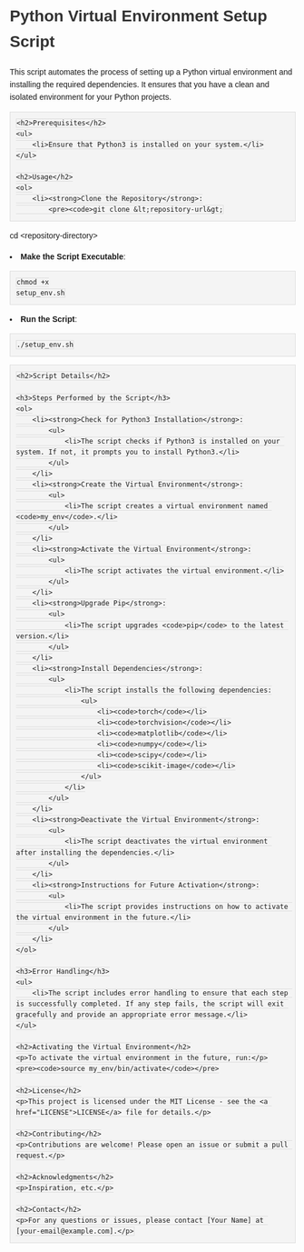 <!DOCTYPE html>
<html lang="en">
<head>
    <meta charset="UTF-8">
    <meta name="viewport" content="width=device-width, initial-scale=1.0">
    <title>Python Virtual Environment Setup Script</title>
    <style>
        body {
            font-family: Arial, sans-serif;
            line-height: 1.6;
            margin: 20px;
        }
        h1, h2, h3 {
            color: #333;
        }
        pre {
            background-color: #f4f4f4;
            padding: 10px;
            border: 1px solid #ddd;
            overflow: auto;
        }
        code {
            background-color: #f4f4f4;
            padding: 2px 4px;
            border: 1px solid #ddd;
        }
    </style>
</head>
<body>
    <h1>Python Virtual Environment Setup Script</h1>
    <p>This script automates the process of setting up a Python virtual environment and installing the required dependencies. It ensures that you have a clean and isolated environment for your Python projects.</p>

    <h2>Prerequisites</h2>
    <ul>
        <li>Ensure that Python3 is installed on your system.</li>
    </ul>

    <h2>Usage</h2>
    <ol>
        <li><strong>Clone the Repository</strong>:
            <pre><code>git clone &lt;repository-url&gt;
cd &lt;repository-directory&gt;</code></pre>
        </li>
        <li><strong>Make the Script Executable</strong>:
            <pre><code>chmod +x setup_env.sh</code></pre>
        </li>
        <li><strong>Run the Script</strong>:
            <pre><code>./setup_env.sh</code></pre>
        </li>
    </ol>

    <h2>Script Details</h2>

    <h3>Steps Performed by the Script</h3>
    <ol>
        <li><strong>Check for Python3 Installation</strong>:
            <ul>
                <li>The script checks if Python3 is installed on your system. If not, it prompts you to install Python3.</li>
            </ul>
        </li>
        <li><strong>Create the Virtual Environment</strong>:
            <ul>
                <li>The script creates a virtual environment named <code>my_env</code>.</li>
            </ul>
        </li>
        <li><strong>Activate the Virtual Environment</strong>:
            <ul>
                <li>The script activates the virtual environment.</li>
            </ul>
        </li>
        <li><strong>Upgrade Pip</strong>:
            <ul>
                <li>The script upgrades <code>pip</code> to the latest version.</li>
            </ul>
        </li>
        <li><strong>Install Dependencies</strong>:
            <ul>
                <li>The script installs the following dependencies:
                    <ul>
                        <li><code>torch</code></li>
                        <li><code>torchvision</code></li>
                        <li><code>matplotlib</code></li>
                        <li><code>numpy</code></li>
                        <li><code>scipy</code></li>
                        <li><code>scikit-image</code></li>
                    </ul>
                </li>
            </ul>
        </li>
        <li><strong>Deactivate the Virtual Environment</strong>:
            <ul>
                <li>The script deactivates the virtual environment after installing the dependencies.</li>
            </ul>
        </li>
        <li><strong>Instructions for Future Activation</strong>:
            <ul>
                <li>The script provides instructions on how to activate the virtual environment in the future.</li>
            </ul>
        </li>
    </ol>

    <h3>Error Handling</h3>
    <ul>
        <li>The script includes error handling to ensure that each step is successfully completed. If any step fails, the script will exit gracefully and provide an appropriate error message.</li>
    </ul>

    <h2>Activating the Virtual Environment</h2>
    <p>To activate the virtual environment in the future, run:</p>
    <pre><code>source my_env/bin/activate</code></pre>

    <h2>License</h2>
    <p>This project is licensed under the MIT License - see the <a href="LICENSE">LICENSE</a> file for details.</p>

    <h2>Contributing</h2>
    <p>Contributions are welcome! Please open an issue or submit a pull request.</p>

    <h2>Acknowledgments</h2>
    <p>Inspiration, etc.</p>

    <h2>Contact</h2>
    <p>For any questions or issues, please contact [Your Name] at [your-email@example.com].</p>
</body>
</html>
